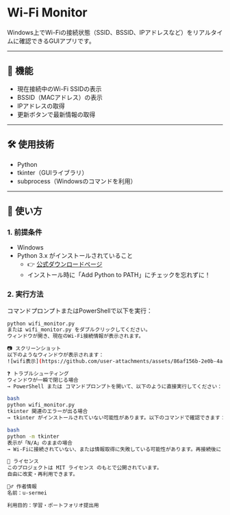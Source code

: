 # Wi-Fi Monitor

Windows上でWi-Fiの接続状態（SSID、BSSID、IPアドレスなど）をリアルタイムに確認できるGUIアプリです。

---

## 📌 機能

- 現在接続中のWi-Fi SSIDの表示  
- BSSID（MACアドレス）の表示  
- IPアドレスの取得  
- 更新ボタンで最新情報の取得  

---

## 🛠 使用技術

- Python  
- tkinter（GUIライブラリ）  
- subprocess（Windowsのコマンドを利用）  

---

## 🚀 使い方

### 1. 前提条件

- Windows  
- Python 3.x がインストールされていること  
  - 👉 [公式ダウンロードページ](https://www.python.org/downloads/)  
  - インストール時に「Add Python to PATH」にチェックを忘れずに！

### 2. 実行方法

コマンドプロンプトまたはPowerShellで以下を実行：

```bash
python wifi_monitor.py
または wifi_monitor.py をダブルクリックしてください。
ウィンドウが開き、現在のWi-Fi接続情報が表示されます。

📷 スクリーンショット
以下のようなウィンドウが表示されます：
![wifi表示](https://github.com/user-attachments/assets/86af156b-2e0b-4a5d-a75c-8fa59a66967a)

❓ トラブルシューティング
ウィンドウが一瞬で閉じる場合
→ PowerShell または コマンドプロンプトを開いて、以下のように直接実行してください：

bash
python wifi_monitor.py
tkinter 関連のエラーが出る場合
→ tkinter がインストールされていない可能性があります。以下のコマンドで確認できます：

bash
python -m tkinter
表示が「N/A」のままの場合
→ Wi-Fiに接続されていない、または情報取得に失敗している可能性があります。再接続後に「更新」ボタンを押してください。

🪪 ライセンス
このプロジェクトは MIT ライセンス のもとで公開されています。
自由に改変・再利用できます。

🙋‍♂️ 作者情報
名前：u-sermei

利用目的：学習・ポートフォリオ提出用


